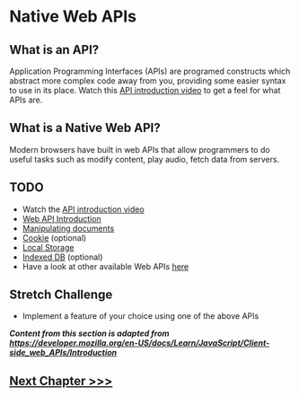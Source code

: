 # Native Web APIs

## What is an API?
Application Programming Interfaces (APIs) are programed constructs which abstract more complex code away from you, providing some easier syntax to use in its place.
Watch this [API introduction video](https://www.youtube.com/watch?v=s7wmiS2mSXY) to get a feel for what APIs are.

## What is a Native Web API?
Modern browsers have built in web APIs that allow programmers to do useful tasks such as modify content, play audio, fetch data from servers.

## TODO
* Watch the [API introduction video](https://www.youtube.com/watch?v=s7wmiS2mSXY)
* [Web API Introduction](01-web-apis)
* [Manipulating documents](02-dom)
* [Cookie](03-cookie) (optional)
* [Local Storage](04-localstorage)
* [Indexed DB](05-indexeddb) (optional)
* Have a look at other available Web APIs [here](https://developer.mozilla.org/en-US/docs/Web/API)

## Stretch Challenge
* Implement a feature of your choice using one of the above APIs

***Content from this section is adapted from https://developer.mozilla.org/en-US/docs/Learn/JavaScript/Client-side_web_APIs/Introduction***

## [Next Chapter >>>](../05-OnlineOffline)